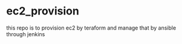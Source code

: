 # ec2_provision
this repo is to provision ec2 by teraform and manage that by ansible through jenkins 
